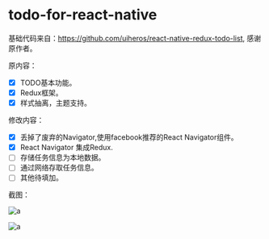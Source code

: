 # todo-for-react-native
基础代码来自：https://github.com/uiheros/react-native-redux-todo-list, 感谢原作者。

原内容：
* [X] TODO基本功能。
* [X] Redux框架。
* [X] 样式抽离，主题支持。

修改内容：
* [X] 丢掉了废弃的Navigator,使用facebook推荐的React Navigator组件。
* [X] React Navigator 集成Redux.
* [ ] 存储任务信息为本地数据。
* [ ] 通过网络存取任务信息。
* [ ] 其他待填加。

截图：

![a](https://github.com/live106/todo-for-react-native/blob/master/snapshots/tasks.png)

![a](https://github.com/live106/todo-for-react-native/blob/master/snapshots/create.png)
